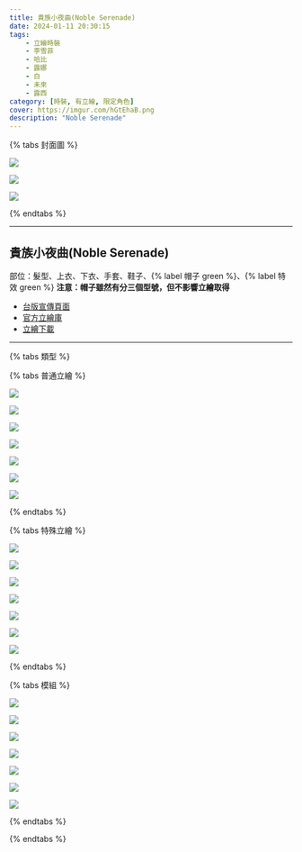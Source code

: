 ```yaml
---
title: 貴族小夜曲(Noble Serenade)
date: 2024-01-11 20:30:15
tags:
    - 立繪時裝
    - 李雪菲
    - 哈比
    - 露娜
    - 白
    - 未來
    - 露西
category: [時裝, 有立繪, 限定角色]
cover: https://imgur.com/hGtEhaB.png
description: "Noble Serenade"
---
```


{% tabs 封面圖 %}
<!-- tab 雪菲x露西 -->
![](https://imgur.com/hGtEhaBh.png)
<!-- endtab -->
<!-- tab 哈比x未來 -->
![](https://imgur.com/XtEUnwjh.png)
<!-- endtab -->
<!-- tab 薇歐莉特x露娜x白 -->
![](https://imgur.com/OZ2HIFAh.png)
<!-- endtab -->
{% endtabs %}

---
## 貴族小夜曲(Noble Serenade)


部位：髮型、上衣、下衣、手套、鞋子、{% label 帽子 green %}、{% label 特效 green %}
**注意：帽子雖然有分三個型號，但不影響立繪取得**

- [台版宣傳頁面](https://www.closers.com.tw/news/lbm5Ss512)
- [官方立繪庫](https://closers.nexon.com/Pds/FanSiteKit)
- [立繪下載](https://closers.vod.nexoncdn.co.kr/site/fansitekit/Closers_FansiteKit_Noble_240111_7EF3A641F822D4FB.zip)
---

{% tabs 類型 %}
<!-- tab 普通角色立繪-->
{% tabs 普通立繪 %}
<!-- tab 李雪菲(Seulbi)-->
[![](https://i.imgur.com/eul0QwAh.png)](https://i.imgur.com/eul0QwA.png)
<!-- endtab -->
<!-- tab 哈比(Harpy)-->
[![](https://i.imgur.com/qsWfr8Eh.png)](https://i.imgur.com/qsWfr8E.png)
<!-- endtab -->
<!-- tab 薇歐莉特(Violet)-->
[![](https://i.imgur.com/tTXtQb3h.jpg)](https://i.imgur.com/tTXtQb3.jpg)
<!-- endtab -->
<!-- tab 露娜(Luna)-->
[![](https://i.imgur.com/ZTJ9KLch.png)](https://i.imgur.com/ZTJ9KLc.png)
<!-- endtab -->
<!-- tab 白(Bai)-->
[![](https://i.imgur.com/xuPmhnsh.png)](https://i.imgur.com/xuPmhns.png)
<!-- endtab -->
<!-- tab 未來(Mirae)-->
[![](https://i.imgur.com/mumib9eh.png)](https://i.imgur.com/mumib9e.png)
<!-- endtab -->
<!-- tab 露西(Lucy)-->
[![](https://i.imgur.com/7gew6Llh.png)](https://i.imgur.com/7gew6Ll.png)
<!-- endtab -->
{% endtabs %}
<!-- endtab -->

<!-- tab 特殊角色立繪-->
{% tabs 特殊立繪 %}
<!-- tab 李雪菲(Seulbi)-->
[![](https://i.imgur.com/bquHI6Nh.png)](https://i.imgur.com/bquHI6N.png)
<!-- endtab -->
<!-- tab 哈比(Harpy)-->
[![](https://i.imgur.com/m9u20Cbh.png)](https://i.imgur.com/m9u20Cb.png)
<!-- endtab -->
<!-- tab 薇歐莉特(Violet)-->
[![](https://i.imgur.com/1B1u2Zah.jpg)](https://i.imgur.com/1B1u2Za.jpg)
<!-- endtab -->
<!-- tab 露娜(Luna)-->
[![](https://i.imgur.com/b9fzYhGh.png)](https://i.imgur.com/b9fzYhG.png)
<!-- endtab -->
<!-- tab 白(Bai)-->
[![](https://i.imgur.com/7dmZOXDh.png)](https://i.imgur.com/7dmZOXD.png)
<!-- endtab -->
<!-- tab 未來(Mirae)-->
[![](https://i.imgur.com/jE090KDh.png)](https://i.imgur.com/jE090KD.png)
<!-- endtab -->
<!-- tab 露西(Lucy)-->
[![](https://i.imgur.com/vCmhjIxh.png)](https://i.imgur.com/vCmhjIx.png)
<!-- endtab -->
{% endtabs %}
<!-- endtab -->


<!-- tab 角色模組圖 -->
{% tabs 模組 %}
<!-- tab 李雪菲(Seulbi)-->
[![](https://imgur.com/fTMCfAbh.png)](https://imgur.com/fTMCfAb.png)
<!-- endtab -->
<!-- tab 哈比(Harpy)-->
[![](https://imgur.com/DZueyMdh.png)](https://imgur.com/DZueyMd.png)
<!-- endtab -->
<!-- tab 薇歐莉特(Violet)-->
[![](https://imgur.com/kHURczZh.jpg)](https://imgur.com/kHURczZ.jpg)
<!-- endtab -->
<!-- tab 露娜(Luna)-->
[![](https://imgur.com/SvZ9lPrh.png)](https://imgur.com/SvZ9lPr.png)
<!-- endtab -->
<!-- tab 白(Bai)-->
[![](https://imgur.com/ACY4GJlh.png)](https://imgur.com/ACY4GJl.png)
<!-- endtab -->
<!-- tab 未來(Mirae)-->
[![](https://imgur.com/Fz8Srsgh.png)](https://imgur.com/Fz8Srsg.png)
<!-- endtab -->
<!-- tab 露西(Lucy)-->
[![](https://imgur.com/Y9JovKlh.png)](https://imgur.com/Y9JovKl.png)
<!-- endtab -->
{% endtabs %}
<!-- endtab -->

{% endtabs %}